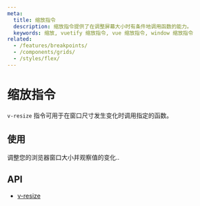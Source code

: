 ```yaml
---
meta:
  title: 缩放指令
  description: 缩放指令提供了在调整屏幕大小时有条件地调用函数的能力。
  keywords: 缩放, vuetify 缩放指令, vue 缩放指令, window 缩放指令
related:
  - /features/breakpoints/
  - /components/grids/
  - /styles/flex/
---
```


# 缩放指令

`v-resize` 指令可用于在窗口尺寸发生变化时调用指定的函数。

<entry-ad />

## 使用

调整您的浏览器窗口大小并观察值的变化..

<example file="v-resize/usage" />

## API

- [v-resize](/api/v-resize)

<inline-api page="directives/resize" />

<backmatter />
